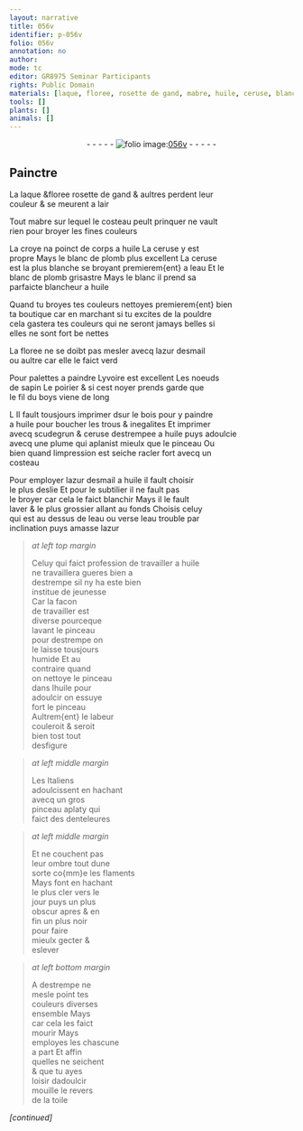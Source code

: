 ```yaml
---
layout: narrative
title: 056v
identifier: p-056v
folio: 056v
annotation: no
author:
mode: tc
editor: GR8975 Seminar Participants
rights: Public Domain
materials: [laque, floree, rosette de gand, mabre, huile, ceruse, blanc de plomb, eau, azur desmail, yvoire, noeuds de sapin, poirier, noyer, boys, bois, scudegrun, azur, toile]
tools: []
plants: []
animals: []
---
```


<div class="folio" align="center">- - - - - <a href="http://gallica.bnf.fr/ark:/12148/btv1b9059316c/f118.item" target="_blank"><img src="https://cu-mkp.github.io/2017-workshop-edition/assets/photo-icon.png" alt="folio image: " style="display:inline-block; margin-bottom:-3px;"/>056v</a> - - - - - </div>  
  

## Painctre

 
 La <span class="m">laque</span> &<span class="m">floree</span> <span class="m">rosette de <span class="pl">gand</span></span> & aultres perdent leur<br/> couleur & se meurent a lair
 
Tout <span class="m">mabre</span> sur lequel le costeau peult prinquer ne vault<br/> rien pour broyer les fines couleurs
 
 La croye na poinct de corps a <span class="m">huile</span> La <span class="m">ceruse</span> y est<br/> propre Mays le <span class="m">blanc de plomb</span> plus excellent La <span class="m">ceruse</span><br/> est la plus blanche se broyant premierem{ent} a l<span class="m">eau</span> Et le<br/> <span class="m">blanc de plomb</span> grisastre Mays le blanc il prend sa<br/> parfaicte blancheur a <span class="m">huile</span>
 
Quand tu broyes tes couleurs nettoyes premierem{ent} bien<br/> ta boutique car en marchant si tu excites de la pouldre<br/> cela gastera tes couleurs qui ne seront jamays belles si<br/> elles ne sont fort be nettes
 
La <span class="m">floree</span> ne se doibt pas mesler avecq l<span class="m">azur desmail</span><br/> ou aultre car elle le faict verd
 
Pour palettes a paindre L<span class="m">yvoire</span> est excellent Les <span class="m">noeuds<br/> de sapin</span> Le <span class="m">poirier</span> & si cest <span class="m">noyer</span> prends garde que<br/> le fil du <span class="m">boys</span> viene de long
 
L Il fault tousjours imprimer dsur le <span class="m">bois</span> pour y paindre<br/> a <span class="m">huile</span> pour boucher les trous & inegalites Et imprimer<br/> avecq <span class="m">scudegrun</span> & <span class="m">ceruse</span> destrempee a <span class="m">huile</span> puys adoulcie<br/> avecq une plume qui aplanist mieulx que le pinceau Ou<br/> bien quand limpression est seiche racler fort avecq un<br/> costeau
 
 Pour employer l<span class="m">azur desmail</span> a <span class="m">huile</span> il fault choisir<br/> le plus deslie Et pour le subtilier il ne fault pas<br/> le broyer car cela le faict blanchir Mays il le fault<br/> laver & le plus grossier allant au fonds Choisis celuy<br/> qui est au dessus de l<span class="m">eau</span> ou verse l<span class="m">eau</span> trouble par<br/> inclination puys amasse l<span class="m">azur</span>
 
> *at left top margin*
> 
>   <span class="pro">Celuy qui faict profession de travailler a <span class="m">huile</span></span><br/> ne travaillera gueres bien a<br/> destrempe sil ny ha este bien<br/> institue de jeunesse<br/> Car la facon<br/> de travailler est<br/> diverse pourceque<br/> lavant le pinceau<br/> pour destrempe on<br/> le laisse tousjours<br/> humide Et au<br/> contraire quand<br/> on nettoye le pinceau<br/> dans l<span class="m">huile</span> pour<br/> adoulcir on essuye<br/> fort le pinceau<br/> Aultrem{ent} le labeur<br/> couleroit & seroit<br/> bien tost tout<br/> desfigure
 
> *at left middle margin*
> 
>   Les <span class="pl">Italiens</span><br/> adoulcissent en hachant<br/> avecq un gros<br/> pinceau aplaty qui<br/> faict des denteleures
 
> *at left middle margin*
> 
>   Et ne couchent pas<br/> leur ombre tout dune<br/> sorte co{mm}e les <span class="pl">flaments</span><br/> Mays font en hachant<br/> le plus cler vers le<br/> jour puys un plus<br/> obscur apres & en<br/> fin un plus noir<br/> pour faire<br/> mieulx gecter &<br/> eslever
 
> *at left bottom margin*
> 
>   A destrempe ne<br/> mesle point tes<br/> couleurs diverses<br/> ensemble Mays<br/> car cela les faict<br/> mourir Mays<br/> employes les chascune<br/> a part Et affin<br/> quelles ne seichent<br/> & que tu ayes<br/> loisir dadoulcir<br/> mouille le revers<br/> de la <span class="m">toile</span>
 
*[continued]*
 
